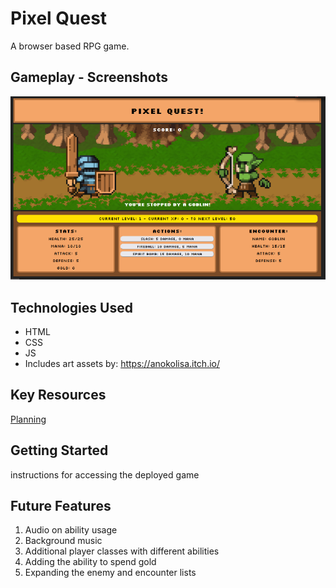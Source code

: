 # Pixel Quest

A browser based RPG game. 

## Gameplay - Screenshots

![screenshot](/assets/screenshot.png)

## Technologies Used

- HTML
- CSS
- JS
- Includes art assets by: https://anokolisa.itch.io/

## Key Resources

[Planning](/docs/planning.md)

## Getting Started

instructions for accessing the deployed game

## Future Features

1. Audio on ability usage
2. Background music
3. Additional player classes with different abilities
4. Adding the ability to spend gold
5. Expanding the enemy and encounter lists
